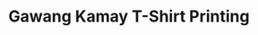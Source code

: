 ---
title: "Gawang Kamay T-Shirt Printing"
url: /rosario/gawang-kamay-t-shirt-printing/
shop: clothes
---